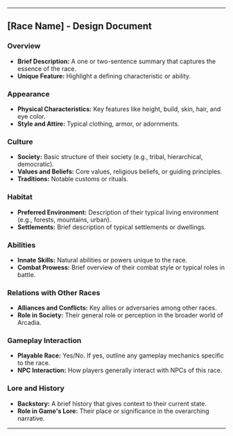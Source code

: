 
---

## [Race Name] - Design Document

### Overview

- **Brief Description:** A one or two-sentence summary that captures the essence of the race.
- **Unique Feature:** Highlight a defining characteristic or ability.

### Appearance

- **Physical Characteristics:** Key features like height, build, skin, hair, and eye color.
- **Style and Attire:** Typical clothing, armor, or adornments.

### Culture

- **Society:** Basic structure of their society (e.g., tribal, hierarchical, democratic).
- **Values and Beliefs:** Core values, religious beliefs, or guiding principles.
- **Traditions:** Notable customs or rituals.

### Habitat

- **Preferred Environment:** Description of their typical living environment (e.g., forests, mountains, urban).
- **Settlements:** Brief description of typical settlements or dwellings.

### Abilities

- **Innate Skills:** Natural abilities or powers unique to the race.
- **Combat Prowess:** Brief overview of their combat style or typical roles in battle.

### Relations with Other Races

- **Alliances and Conflicts:** Key allies or adversaries among other races.
- **Role in Society:** Their general role or perception in the broader world of Arcadia.

### Gameplay Interaction

- **Playable Race:** Yes/No. If yes, outline any gameplay mechanics specific to the race.
- **NPC Interaction:** How players generally interact with NPCs of this race.

### Lore and History

- **Backstory:** A brief history that gives context to their current state.
- **Role in Game's Lore:** Their place or significance in the overarching narrative.

---
